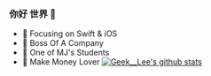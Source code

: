 ### 你好 世界 👋
- :orange_book: Focusing on Swift & iOS
 - :hammer: Boss Of A Company
 - :ram: One of MJ's Students
 - :meat_on_bone: Make Money Lover
[![Geek__Lee's github stats](https://github-readme-stats.vercel.app/api?username=Geek__Lee)](https://github.com/Geek__Lee/github-readme-stats)

